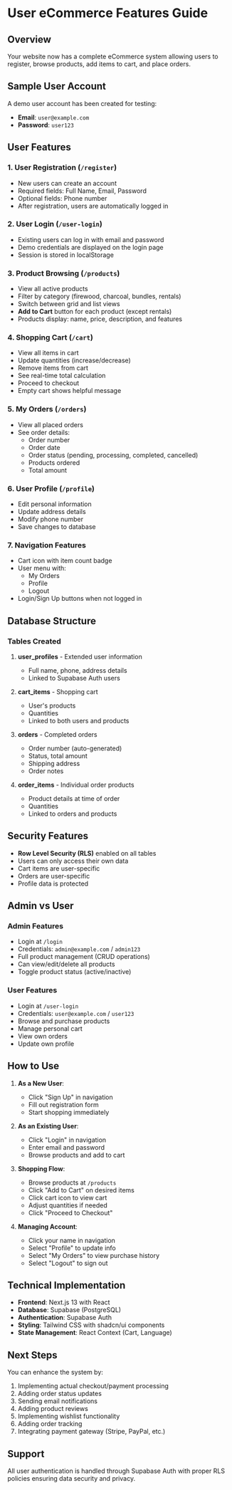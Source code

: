 # User eCommerce Features Guide

## Overview

Your website now has a complete eCommerce system allowing users to register, browse products, add items to cart, and place orders.

## Sample User Account

A demo user account has been created for testing:

- **Email**: `user@example.com`
- **Password**: `user123`

## User Features

### 1. User Registration (`/register`)
- New users can create an account
- Required fields: Full Name, Email, Password
- Optional fields: Phone number
- After registration, users are automatically logged in

### 2. User Login (`/user-login`)
- Existing users can log in with email and password
- Demo credentials are displayed on the login page
- Session is stored in localStorage

### 3. Product Browsing (`/products`)
- View all active products
- Filter by category (firewood, charcoal, bundles, rentals)
- Switch between grid and list views
- **Add to Cart** button for each product (except rentals)
- Products display: name, price, description, and features

### 4. Shopping Cart (`/cart`)
- View all items in cart
- Update quantities (increase/decrease)
- Remove items from cart
- See real-time total calculation
- Proceed to checkout
- Empty cart shows helpful message

### 5. My Orders (`/orders`)
- View all placed orders
- See order details:
  - Order number
  - Order date
  - Order status (pending, processing, completed, cancelled)
  - Products ordered
  - Total amount

### 6. User Profile (`/profile`)
- Edit personal information
- Update address details
- Modify phone number
- Save changes to database

### 7. Navigation Features
- Cart icon with item count badge
- User menu with:
  - My Orders
  - Profile
  - Logout
- Login/Sign Up buttons when not logged in

## Database Structure

### Tables Created

1. **user_profiles** - Extended user information
   - Full name, phone, address details
   - Linked to Supabase Auth users

2. **cart_items** - Shopping cart
   - User's products
   - Quantities
   - Linked to both users and products

3. **orders** - Completed orders
   - Order number (auto-generated)
   - Status, total amount
   - Shipping address
   - Order notes

4. **order_items** - Individual order products
   - Product details at time of order
   - Quantities
   - Linked to orders and products

## Security Features

- **Row Level Security (RLS)** enabled on all tables
- Users can only access their own data
- Cart items are user-specific
- Orders are user-specific
- Profile data is protected

## Admin vs User

### Admin Features
- Login at `/login`
- Credentials: `admin@example.com` / `admin123`
- Full product management (CRUD operations)
- Can view/edit/delete all products
- Toggle product status (active/inactive)

### User Features
- Login at `/user-login`
- Credentials: `user@example.com` / `user123`
- Browse and purchase products
- Manage personal cart
- View own orders
- Update own profile

## How to Use

1. **As a New User**:
   - Click "Sign Up" in navigation
   - Fill out registration form
   - Start shopping immediately

2. **As an Existing User**:
   - Click "Login" in navigation
   - Enter email and password
   - Browse products and add to cart

3. **Shopping Flow**:
   - Browse products at `/products`
   - Click "Add to Cart" on desired items
   - Click cart icon to view cart
   - Adjust quantities if needed
   - Click "Proceed to Checkout"

4. **Managing Account**:
   - Click your name in navigation
   - Select "Profile" to update info
   - Select "My Orders" to view purchase history
   - Select "Logout" to sign out

## Technical Implementation

- **Frontend**: Next.js 13 with React
- **Database**: Supabase (PostgreSQL)
- **Authentication**: Supabase Auth
- **Styling**: Tailwind CSS with shadcn/ui components
- **State Management**: React Context (Cart, Language)

## Next Steps

You can enhance the system by:
1. Implementing actual checkout/payment processing
2. Adding order status updates
3. Sending email notifications
4. Adding product reviews
5. Implementing wishlist functionality
6. Adding order tracking
7. Integrating payment gateway (Stripe, PayPal, etc.)

## Support

All user authentication is handled through Supabase Auth with proper RLS policies ensuring data security and privacy.
